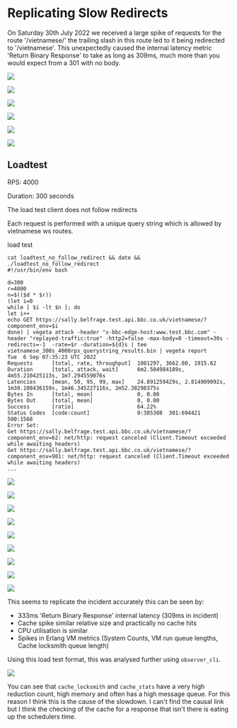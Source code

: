 # Replicating Slow Redirects
On Saturday 30th July 2022 we received a large spike of requests for the route '/vietnamese/' the trailing slash in this route led to it being redirected to '/vietnamese'.
This unexpectedly caused the internal latency metric 'Return Binary Response' to take as long as 309ms, much more than you would expect from a 301 with no body.

![](./img/2022-08-22-replicate-slow-redirects/vietnamese-event-responses.png)

![](./img/2022-08-22-replicate-slow-redirects/vietnamese-event-simorgh-responses.png)

![](./img/2022-08-22-replicate-slow-redirects/vietnamese-event-cache-cpu.png)

![](./img/2022-08-22-replicate-slow-redirects/vietnamese-event-erlang-vm.png)

![](./img/2022-08-22-replicate-slow-redirects/vietnamese-event-cowboy.png)

![](./img/2022-08-22-replicate-slow-redirects/vietnamese-event-internal-latency-tooltip.png)

## Loadtest
RPS: 4000

Duration: 300 seconds

The load test client does not follow redirects

Each request is performed with a unique query string which is allowed by vietnamese ws routes.

load test
```
cat loadtest_no_follow_redirect && date && ./loadtest_no_follow_redirect
#!/usr/bin/env bash

d=300
r=4000
n=$(($d * $r))
(let i=0
while [ $i -lt $n ]; do
let i++
echo GET https://sally.belfrage.test.api.bbc.co.uk/vietnamese/?component_env=$i
done) | vegeta attack -header "x-bbc-edge-host:www.test.bbc.com" -header "replayed-traffic:true" -http2=false -max-body=0 -timeout=30s -redirects=-1  -rate=$r -duration=${d}s | tee vietnamese_300s_4000rps_querystring_results.bin | vegeta report
Tue  6 Sep 07:35:23 UTC 2022
Requests      [total, rate, throughput]  1081297, 3662.80, 1915.62
Duration      [total, attack, wait]      6m2.504984189s, 4m55.210425113s, 1m7.294559076s
Latencies     [mean, 50, 95, 99, max]    24.891259429s, 2.814909092s, 1m38.108436159s, 1m46.345227116s, 2m52.38298375s
Bytes In      [total, mean]              0, 0.00
Bytes Out     [total, mean]              0, 0.00
Success       [ratio]                    64.22%
Status Codes  [code:count]               0:385308  301:694421  500:1568
Error Set:
Get https://sally.belfrage.test.api.bbc.co.uk/vietnamese/?component_env=62: net/http: request canceled (Client.Timeout exceeded while awaiting headers)
Get https://sally.belfrage.test.api.bbc.co.uk/vietnamese/?component_env=981: net/http: request canceled (Client.Timeout exceeded while awaiting headers)
...
```

![](./img/2022-08-22-replicate-slow-redirects/vietnamese-300s-4000rps-no-follow-redirects-responses.png)

![](./img/2022-08-22-replicate-slow-redirects/vietnamese-300s-4000rps-no-follow-redirects-page-timings.png)

![](./img/2022-08-22-replicate-slow-redirects/vietnamese-300s-4000rps-no-follow-redirects-os.png)

![](./img/2022-08-22-replicate-slow-redirects/vietnamese-2000rps-redirect-100-rps-200s-private-cpu.png)

![](./img/2022-08-22-replicate-slow-redirects/vietnamese-300s-4000rps-no-follow-redirects-cache.png)

![](./img/2022-08-22-replicate-slow-redirects/vietnamese-300s-4000rps-no-follow-redirects-erlang-vm.png)

![](./img/2022-08-22-replicate-slow-redirects/vietnamese-300s-4000rps-no-follow-redirects-cowboy.png)

![](./img/2022-08-22-replicate-slow-redirects/vietnamese-300s-4000rps-no-follow-redirects-internal-latency.png)

![](./img/2022-08-22-replicate-slow-redirects/vietnamese-300s-4000rps-no-follow-redirects-internal-latency-tooltip.png)

This seems to replicate the incident accurately this can be seen by:
* 333ms 'Return Binary Response' internal latency (309ms in incident)
* Cache spike similar relative size and practically no cache hits
* CPU utilisation is similar
* Spikes in Erlang VM metrics (System Counts, VM run queue lengths, Cache locksmith queue length)

Using this load test format, this was analysed further using `observer_cli`.

![](./img/2022-08-22-replicate-slow-redirects/vietnamese-4000rps-300s-observer-cli.png)

You can see that `cache_locksmith` and `cache_stats` have a very high reduction count, high memory and often has a high message queue. For this reason I think this is the cause of the slowdown. I can't find the causal link but I think the checking of the cache for a response that isn't there is eating up the schedulers time.